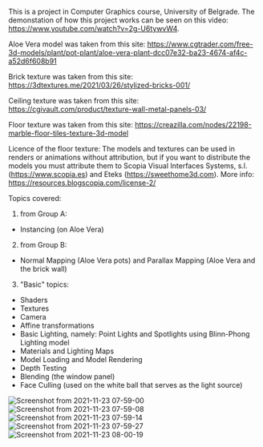 This is a project in Computer Graphics course, University of Belgrade. The demonstation of how this project works can be seen on this video: https://www.youtube.com/watch?v=2g-U6tywvW4.

Aloe Vera model was taken from this site: https://www.cgtrader.com/free-3d-models/plant/pot-plant/aloe-vera-plant-dcc07e32-ba23-4674-af4c-a52d6f608b91

Brick texture was taken from this site: https://3dtextures.me/2021/03/26/stylized-bricks-001/

Ceiling texture was taken from this site: https://cgivault.com/product/texture-wall-metal-panels-03/

Floor texture was taken from this site: https://creazilla.com/nodes/22198-marble-floor-tiles-texture-3d-model

Licence of the floor texture: The models and textures can be used in renders or animations without attribution, but if you want to distribute the models you must attribute them to Scopia Visual Interfaces Systems, s.l. (https://www.scopia.es) and Eteks (https://sweethome3d.com). More info: https://resources.blogscopia.com/license-2/

Topics covered:
 1. from Group A:
  - Instancing (on Aloe Vera)
 2. from Group B:
  - Normal Mapping (Aloe Vera pots) and Parallax Mapping (Aloe Vera and the brick wall)
 3. "Basic" topics:
  - Shaders
  - Textures
  - Camera
  - Affine transformations
  - Basic Lighting, namely: Point Lights and Spotlights using Blinn-Phong Lighting model
  - Materials and Lighting Maps
  - Model Loading and Model Rendering
  - Depth Testing
  - Blending (the window panel)
  - Face Culling (used on the white ball that serves as the light source)

![Screenshot from 2021-11-23 07-59-00](https://user-images.githubusercontent.com/80158819/142984455-99586c45-658e-49b2-825c-512d414b2643.png)
![Screenshot from 2021-11-23 07-59-08](https://user-images.githubusercontent.com/80158819/142984459-50a314ef-6b3e-4d2f-8486-76d207640c03.png)
![Screenshot from 2021-11-23 07-59-14](https://user-images.githubusercontent.com/80158819/142984465-cb745b28-8827-4ae0-9738-60e226285e7b.png)
![Screenshot from 2021-11-23 07-59-27](https://user-images.githubusercontent.com/80158819/142984470-4879d9f5-2d15-40cf-8bd2-0e46a7325861.png)
![Screenshot from 2021-11-23 08-00-19](https://user-images.githubusercontent.com/80158819/142984478-d3235284-4646-4202-b7fe-b415ccde719f.png)
